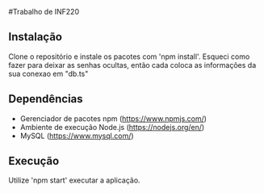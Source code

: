 #Trabalho de INF220

## Instalação
Clone o repositório e instale os pacotes com 'npm install'.
Esqueci como fazer para deixar as senhas ocultas, então cada coloca as informações da sua conexao em "db.ts"

## Dependências
* Gerenciador de pacotes npm (https://www.npmjs.com/)
* Ambiente de execução Node.js (https://nodejs.org/en/)
* MySQL (https://www.mysql.com/)

## Execução
Utilize 'npm start' executar a aplicação.
